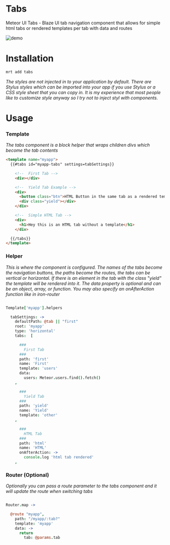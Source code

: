 Tabs
=================================
Meteor UI Tabs - Blaze UI tab navigation component that allows for simple html tabs or rendered templates per tab with data and routes

![demo](http://cl.ly/Uwda/Screenshot%202014-04-11%2004.33.21.png)

Installation
=========
```bash
mrt add tabs
```
*The styles are not injected in to your application by default. There are Stylus styles which can be imported into your app if you use Stylus or a CSS style sheet that you can copy in. It is my experience that most people like to customize style anyway so I try not to inject styl with components.*


Usage
=========

### Template
*The tabs component is a block helper that wraps children divs which become the tab contents*
```html
<template name="myapp">
  {{#tabs id="myapp-tabs" settings=tabSettings}}

    <!--  First Tab -->
    <div></div>

    <!--  Yield Tab Example -->
    <div>
      <button class="btn">HTML Button in the same tab as a rendered template</button>
      <div class="yield"></div>
    </div>

    <!--  Simple HTML Tab -->
    <div>
      <h1>Hey this is an HTML tab without a template</h1>
    </div>

  {{/tabs}}
</template>
```

### Helper
*This is where the component is configured. The names of the tabs become the navigation buttons, the paths become the routes, the tabs can be vertical or horizontal.  If there is an element in the tab with the class "yield" the template will be rendered into it. The data property is optional and can be an object, array, or function. You may also specify an onAfterAction function like in iron-router*
```coffeescript

Template['myapp'].helpers

  tabSettings: ->
    defaultPath: @tab || "first"
    root: 'myapp'
    type: 'horizontal'
    tabs:  [

      ###
        First Tab
      ###
      path: 'first'
      name: 'First'
      template: 'users'
      data:
        users: Meteor.users.find().fetch()
    ,

      ###
        Yield Tab
      ###
      path: 'yield'
      name: 'Yield'
      template: 'other'
    ,

      ###
        HTML Tab
      ###
      path: 'html'
      name: 'HTML'
      onAfterAction: ->
        console.log 'html tab rendered'
    ,

```

### Router (Optional)
*Optionally you can pass a route parameter to the tabs component and it will update the route when switching tabs*
```coffeescript

Router.map ->

  @route "myapp",
    path: "/myapp/:tab?"
    template: 'myapp'
    data: ->
      return
        tab: @params.tab

```
